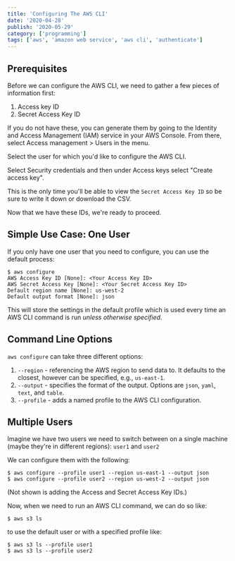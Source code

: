 ```yaml
---
title: 'Configuring The AWS CLI'
date: '2020-04-28'
publish: '2020-05-29'
category: ['programming']
tags: ['aws', 'amazon web service', 'aws cli', 'authenticate']
---
```


## Prerequisites

Before we can configure the AWS CLI, we need to gather a few pieces of information first:

1. Access key ID
2. Secret Access Key ID

If you do not have these, you can generate them by going to the Identity and Access Management (IAM) service in your AWS Console.
From there, select Access management > Users in the menu.

Select the user for which you'd like to configure the AWS CLI.

Select Security credentials and then under Access keys select "Create access key".

This is the only time you'll be able to view the `Secret Access Key ID` so be sure to write it down or download the CSV.

Now that we have these IDs, we're ready to proceed.

## Simple Use Case: One User

If you only have one user that you need to configure, you can use the default process:

```shell
$ aws configure
AWS Access Key ID [None]: <Your Access Key ID>
AWS Secret Access Key [None]: <Your Secret Access Key ID>
Default region name [None]: us-west-2
Default output format [None]: json
```

This will store the settings in the default profile which is used every time an AWS CLI command is run _unless otherwise specified_.

## Command Line Options

`aws configure` can take three different options:

1. `--region` - referencing the AWS region to send data to. It defaults to the closest, however can be specified, e.g., `us-east-1`.
1. `--output` - specifies the format of the output. Options are `json`, `yaml`, `text`, and `table`.
1. `--profile` - adds a named profile to the AWS CLI configuration.

## Multiple Users

Imagine we have two users we need to switch between on a single machine (maybe they're in different regions): `user1` and `user2`

We can configure them with the following:

```shell
$ aws configure --profile user1 --region us-east-1 --output json
$ aws configure --profile user2 --region us-west-2 --output json
```

(Not shown is adding the Access and Secret Access Key IDs.)

Now, when we need to run an AWS CLI command, we can do so like:

```shell
$ aws s3 ls
```

to use the default user or with a specified profile like:

```shell
$ aws s3 ls --profile user1
$ aws s3 ls --profile user2
```
